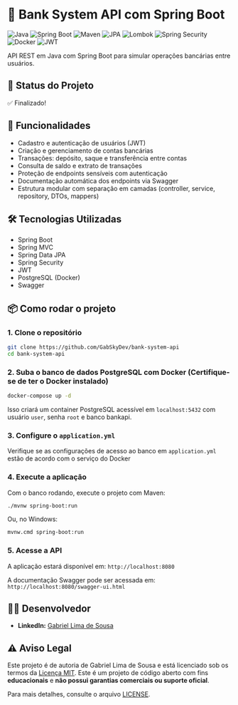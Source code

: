 # 🏦 Bank System API com Spring Boot

![Java](https://img.shields.io/badge/Java-21-orange.svg)
![Spring Boot](https://img.shields.io/badge/Spring%20Boot-3.5.4-brightgreen.svg)
![Maven](https://img.shields.io/badge/Maven-3.9.9-C71A36.svg)
![JPA](https://img.shields.io/badge/JPA-Hibernate-orange.svg)
![Lombok](https://img.shields.io/badge/Lombok-%E2%9C%94-green.svg)
![Spring Security](https://img.shields.io/badge/Spring%20Security-6.3.1-6DB33F.svg)
![Docker](https://img.shields.io/badge/Docker-26.1.4-2496ED.svg)
![JWT](https://img.shields.io/badge/JWT-JSON%20Web%20Token-yellow.svg)

API REST em Java com Spring Boot para simular operações bancárias entre usuários.

## 📌 Status do Projeto
✅ Finalizado!

## 🚀 Funcionalidades
- Cadastro e autenticação de usuários (JWT)
- Criação e gerenciamento de contas bancárias
- Transações: depósito, saque e transferência entre contas
- Consulta de saldo e extrato de transações
- Proteção de endpoints sensíveis com autenticação
- Documentação automática dos endpoints via Swagger
- Estrutura modular com separação em camadas (controller, service, repository, DTOs, mappers)

## 🛠️ Tecnologias Utilizadas
- Spring Boot
- Spring MVC
- Spring Data JPA
- Spring Security
- JWT
- PostgreSQL (Docker)
- Swagger

## 📦 Como rodar o projeto

### 1. Clone o repositório
```bash
git clone https://github.com/GabSkyDev/bank-system-api
cd bank-system-api
```

### 2. Suba o banco de dados PostgreSQL com Docker (Certifique-se de ter o Docker instalado)
```bash
docker-compose up -d
```
Isso criará um container PostgreSQL acessível em ```localhost:5432``` com usuário ```user```, senha ```root``` e banco bankapi.

### 3. Configure o ```application.yml```
Verifique se as configurações de acesso ao banco em ```application.yml``` estão de acordo com o serviço do Docker

### 4. Execute a aplicação
Com o banco rodando, execute o projeto com Maven:
```bash
./mvnw spring-boot:run
```
Ou, no Windows:
```bash
mvnw.cmd spring-boot:run
```

### 5. Acesse a API
A aplicação estará disponível em:
```http://localhost:8080```

A documentação Swagger pode ser acessada em:
```http://localhost:8080/swagger-ui.html```

## 👨‍💻 Desenvolvedor
- **LinkedIn:** [Gabriel Lima de Sousa](https://www.linkedin.com/in/gabriel-lima-de-sousa-31a358287/)


## ⚠️ Aviso Legal

Este projeto é de autoria de Gabriel Lima de Sousa e está licenciado sob os termos da [Licença MIT](./LICENSE).
Este é um projeto de código aberto com fins **educacionais** e **não possui garantias comerciais ou suporte oficial**.

Para mais detalhes, consulte o arquivo [LICENSE](./LICENSE).
